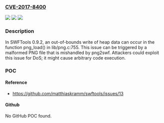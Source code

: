 ### [CVE-2017-8400](https://cve.mitre.org/cgi-bin/cvename.cgi?name=CVE-2017-8400)
![](https://img.shields.io/static/v1?label=Product&message=n%2Fa&color=blue)
![](https://img.shields.io/static/v1?label=Version&message=n%2Fa&color=blue)
![](https://img.shields.io/static/v1?label=Vulnerability&message=n%2Fa&color=brighgreen)

### Description

In SWFTools 0.9.2, an out-of-bounds write of heap data can occur in the function png_load() in lib/png.c:755. This issue can be triggered by a malformed PNG file that is mishandled by png2swf. Attackers could exploit this issue for DoS; it might cause arbitrary code execution.

### POC

#### Reference
- https://github.com/matthiaskramm/swftools/issues/13

#### Github
No GitHub POC found.

